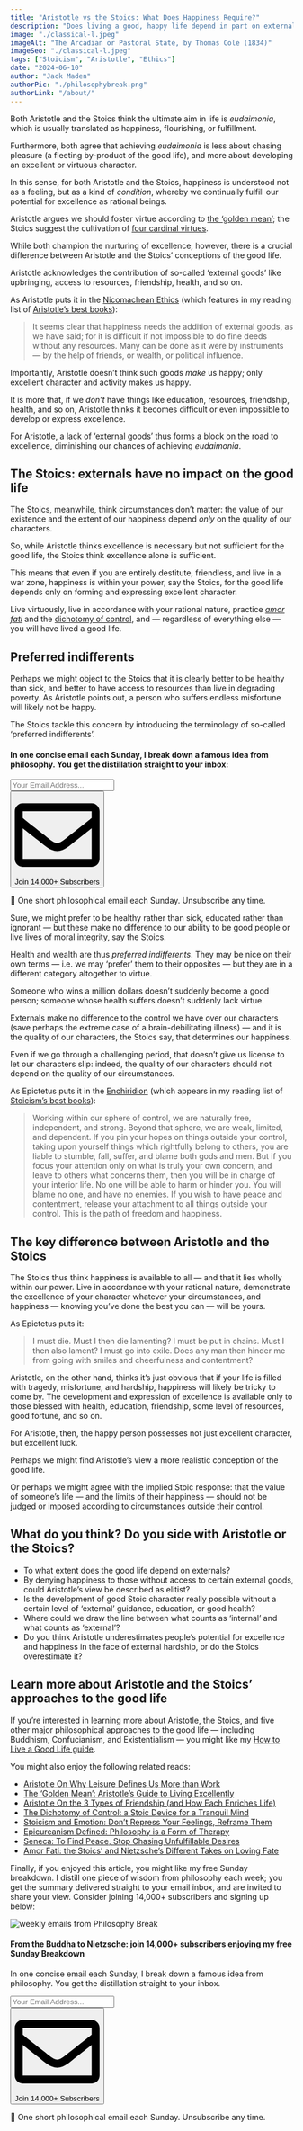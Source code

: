 ```yaml
---
title: "Aristotle vs the Stoics: What Does Happiness Require?"
description: "Does living a good, happy life depend in part on external circumstances? Or is the quality of our lives entirely up to us?"
image: "./classical-l.jpeg"
imageAlt: "The Arcadian or Pastoral State, by Thomas Cole (1834)"
imageSeo: "./classical-l.jpeg"
tags: ["Stoicism", "Aristotle", "Ethics"]
date: "2024-06-10"
author: "Jack Maden"
authorPic: "./philosophybreak.png"
authorLink: "/about/"
---
```


<span class="big-letter">B</span>oth Aristotle and the Stoics think the ultimate aim in life is _eudaimonia_, which is usually translated as happiness, flourishing, or fulfillment.

Furthermore, both agree that achieving _eudaimonia_ is less about chasing pleasure (a fleeting by-product of the good life), and more about developing an excellent or virtuous character.

In this sense, for both Aristotle and the Stoics, happiness is understood not as a feeling, but as a kind of _condition_, whereby we continually fulfill our potential for excellence as rational beings.

Aristotle argues we should foster virtue according to [the ‘golden mean’](/articles/the-golden-mean-aristotle-guide-to-living-excellently/); the Stoics suggest the cultivation of [four cardinal virtues](/articles/four-cardinal-virtues-stoicism-roadmap-to-the-best-life-possible/).

While both champion the nurturing of excellence, however, there is a crucial difference between Aristotle and the Stoics’ conceptions of the good life.

Aristotle acknowledges the contribution of so-called ‘external goods’ like upbringing, access to resources, friendship, health, and so on.

As Aristotle puts it in the <a target="_blank" rel="noopener noreferrer sponsored" href="http://www.amazon.com/gp/product/0199213615/ref=as_li_tl?ie=UTF8&tag=philosophybre-20&camp=1789&creative=9325&linkCode=as2&creativeASIN=0199213615&linkId=f18186fee7d024481a9574760906cea9">Nicomachean Ethics</a> (which features in my reading list of [Aristotle’s best books](/reading-lists/aristotle/)):

>It seems clear that happiness needs the addition of external goods, as we have said; for it is difficult if not impossible to do fine deeds without any resources. Many can be done as it were by instruments — by the help of friends, or wealth, or political influence.

Importantly, Aristotle doesn’t think such goods _make_ us happy; only excellent character and activity makes us happy.

It is more that, if we _don’t_ have things like education, resources, friendship, health, and so on, Aristotle thinks it becomes difficult or even impossible to develop or express excellence.

For Aristotle, a lack of ‘external goods’ thus forms a block on the road to excellence, diminishing our chances of achieving _eudaimonia_.

## The Stoics: externals have no impact on the good life

<span class="big-letter">T</span>he Stoics, meanwhile, think circumstances don’t matter: the value of our existence and the extent of our happiness depend _only_ on the quality of our characters.

So, while Aristotle thinks excellence is necessary but not sufficient for the good life, the Stoics think excellence alone is sufficient. 

This means that even if you are entirely destitute, friendless, and live in a war zone, happiness is within your power, say the Stoics, for the good life depends only on forming and expressing excellent character.

Live virtuously, live in accordance with your rational nature, practice [_amor fati_](/articles/amor-fati-the-stoics-and-nietzsche-different-takes-on-loving-fate/) and the [dichotomy of control](/articles/dichotomy-of-control-a-stoic-device-for-a-tranquil-mind/), and — regardless of everything else — you will have lived a good life.

## Preferred indifferents

<span class="big-letter">P</span>erhaps we might object to the Stoics that it is clearly better to be healthy than sick, and better to have access to resources than live in degrading poverty. As Aristotle points out, a person who suffers endless misfortune will likely not be happy. 

The Stoics tackle this concern by introducing the terminology of so-called ‘preferred indifferents’.

<!--small subscribe-->
<div class="course-promo darkradial-background subscribe text-center">
    <h4>In one concise email each Sunday, I break down a famous idea from philosophy. You get the distillation straight to your inbox:</h4>
    <div class="small-pad-top">
        <form action="https://app.convertkit.com/forms/5812400/subscriptions" method="post" data-sv-form="5812400" data-uid="be0e52d3c0" data-format="inline" data-version="6" data-options="{&quot;settings&quot;:{&quot;after_subscribe&quot;:{&quot;action&quot;:&quot;message&quot;,&quot;success_message&quot;:&quot;Thank you, philosopher! Your welcome email will land in your inbox shortly.&quot;,&quot;redirect_url&quot;:&quot;https://philosophybreak.com/thank-you/&quot;},&quot;analytics&quot;:{&quot;google&quot;:null,&quot;fathom&quot;:null,&quot;facebook&quot;:null,&quot;segment&quot;:null,&quot;pinterest&quot;:null,&quot;sparkloop&quot;:null,&quot;googletagmanager&quot;:null},&quot;modal&quot;:{&quot;trigger&quot;:&quot;timer&quot;,&quot;scroll_percentage&quot;:null,&quot;timer&quot;:5,&quot;devices&quot;:&quot;all&quot;,&quot;show_once_every&quot;:15},&quot;powered_by&quot;:{&quot;show&quot;:false,&quot;url&quot;:&quot;https://convertkit.com/features/forms?utm_campaign=poweredby&amp;utm_content=form&amp;utm_medium=referral&amp;utm_source=dynamic&quot;},&quot;recaptcha&quot;:{&quot;enabled&quot;:false},&quot;return_visitor&quot;:{&quot;action&quot;:&quot;show&quot;,&quot;custom_content&quot;:&quot;&quot;},&quot;slide_in&quot;:{&quot;display_in&quot;:&quot;bottom_right&quot;,&quot;trigger&quot;:&quot;timer&quot;,&quot;scroll_percentage&quot;:null,&quot;timer&quot;:5,&quot;devices&quot;:&quot;all&quot;,&quot;show_once_every&quot;:15},&quot;sticky_bar&quot;:{&quot;display_in&quot;:&quot;top&quot;,&quot;trigger&quot;:&quot;timer&quot;,&quot;scroll_percentage&quot;:null,&quot;timer&quot;:5,&quot;devices&quot;:&quot;all&quot;,&quot;show_once_every&quot;:15}},&quot;version&quot;:&quot;6&quot;}" min-width="400 500 600 700 800">
        <div data-style="clean"><ul data-element="errors" data-group="alert"></ul><div data-element="fields" data-stacked="false">
            <div>
                <input name="email_address" aria-label="Your Email Address..." placeholder="Your Email Address..." required type="email" />
            </div>
            <button class="button primary" type="submit" data-element="submit"><div><div></div><div></div><div></div></div><span><svg xmlns="http://www.w3.org/2000/svg" viewBox="0 0 512 512"><path d="M464 64H48C21.49 64 0 85.49 0 112v288c0 26.51 21.49 48 48 48h416c26.51 0 48-21.49 48-48V112c0-26.51-21.49-48-48-48zm0 48v40.805c-22.422 18.259-58.168 46.651-134.587 106.49-16.841 13.247-50.201 45.072-73.413 44.701-23.208.375-56.579-31.459-73.413-44.701C106.18 199.465 70.425 171.067 48 152.805V112h416zM48 400V214.398c22.914 18.251 55.409 43.862 104.938 82.646 21.857 17.205 60.134 55.186 103.062 54.955 42.717.231 80.509-37.199 103.053-54.947 49.528-38.783 82.032-64.401 104.947-82.653V400H48z"/></svg>Join 14,000+ Subscribers</span></button>
            </div>
            </div>
        </form>
        <p class="tiny-mar-top no-mar-bottom review-font">💭 One short philosophical email each Sunday. Unsubscribe any time.</p>
    </div>
</div>

Sure, we might prefer to be healthy rather than sick, educated rather than ignorant — but these make no difference to our ability to be good people or live lives of moral integrity, say the Stoics. 

Health and wealth are thus _preferred indifferents_. They may be nice on their own terms — i.e. we may ‘prefer’ them to their opposites — but they are in a different category altogether to virtue.

Someone who wins a million dollars doesn’t suddenly become a good person; someone whose health suffers doesn’t suddenly lack virtue.

Externals make no difference to the control we have over our characters (save perhaps the extreme case of a brain-debilitating illness) — and it is the quality of our characters, the Stoics say, that determines our happiness. 

Even if we go through a challenging period, that doesn’t give us license to let our characters slip: indeed, the quality of our characters should not depend on the quality of our circumstances. 

As Epictetus puts it in the <a target="_blank" rel="noopener noreferrer sponsored" href="http://www.amazon.com/gp/product/0140449469/ref=as_li_tl?ie=UTF8&tag=philosophybre-20&camp=1789&creative=9325&linkCode=as2&creativeASIN=0140449469&linkId=73e3249fb0aa7e242c68e9de1623d07c">Enchiridion</a> (which appears in my reading list of [Stoicism’s best books](/reading-lists/stoicism/)):

>Working within our sphere of control, we are naturally free, independent, and strong. Beyond that sphere, we are weak, limited, and dependent. If you pin your hopes on things outside your control, taking upon yourself things which rightfully belong to others, you are liable to stumble, fall, suffer, and blame both gods and men. But if you focus your attention only on what is truly your own concern, and leave to others what concerns them, then you will be in charge of your interior life. No one will be able to harm or hinder you. You will blame no one, and have no enemies. If you wish to have peace and contentment, release your attachment to all things outside your control. This is the path of freedom and happiness.

## The key difference between Aristotle and the Stoics

<span class="big-letter">T</span>he Stoics thus think happiness is available to all — and that it lies wholly within our power. Live in accordance with your rational nature, demonstrate the excellence of your character whatever your circumstances, and happiness — knowing you’ve done the best you can — will be yours.

As Epictetus puts it:

>I must die. Must I then die lamenting? I must be put in chains. Must I then also lament? I must go into exile. Does any man then hinder me from going with smiles and cheerfulness and contentment?

Aristotle, on the other hand, thinks it’s just obvious that if your life is filled with tragedy, misfortune, and hardship, happiness will likely be tricky to come by. The development and expression of excellence is available only to those blessed with health, education, friendship, some level of resources, good fortune, and so on.

For Aristotle, then, the happy person possesses not just excellent character, but excellent luck.

Perhaps we might find Aristotle’s view a more realistic conception of the good life.

Or perhaps we might agree with the implied Stoic response: that the value of someone’s life — and the limits of their happiness — should not be judged or imposed according to circumstances outside their control.

## What do you think? Do you side with Aristotle or the Stoics?

- To what extent does the good life depend on externals?
- By denying happiness to those without access to certain external goods, could Aristotle’s view be described as elitist?
- Is the development of good Stoic character really possible without a certain level of ‘external’ guidance, education, or good health? 
- Where could we draw the line between what counts as ‘internal’ and what counts as ‘external’?
- Do you think Aristotle underestimates people’s potential for excellence and happiness in the face of external hardship, or do the Stoics overestimate it?

## Learn more about Aristotle and the Stoics’ approaches to the good life

<span class="big-letter">I</span>f you’re interested in learning more about Aristotle, the Stoics, and five other major philosophical approaches to the good life — including Buddhism, Confucianism, and Existentialism — you might like my [How to Live a Good Life guide](/how-to-live-a-good-life/).

You might also enjoy the following related reads:

- [Aristotle On Why Leisure Defines Us More than Work](/articles/aristotle-on-why-leisure-defines-us-more-than-work/)
- [The ‘Golden Mean’: Aristotle’s Guide to Living Excellently](/articles/the-golden-mean-aristotle-guide-to-living-excellently/)
- [Aristotle On the 3 Types of Friendship (and How Each Enriches Life)](/articles/aristotle-on-the-3-types-of-friendship-and-how-they-enrich-life/)
- [The Dichotomy of Control: a Stoic Device for a Tranquil Mind](/articles/dichotomy-of-control-a-stoic-device-for-a-tranquil-mind/)
- [Stoicism and Emotion: Don’t Repress Your Feelings, Reframe Them](/articles/stoicism-and-emotion-dont-repress-your-feelings-reframe-them/)
- [Epicureanism Defined: Philosophy is a Form of Therapy](/articles/epicureanism-defined-philosophy-is-a-form-of-therapy/)
- [Seneca: To Find Peace, Stop Chasing Unfulfillable Desires](/articles/seneca-to-find-peace-stop-chasing-unfulfillable-desires/)
- [Amor Fati: the Stoics’ and Nietzsche’s Different Takes on Loving Fate](/articles/amor-fati-the-stoics-and-nietzsche-different-takes-on-loving-fate/)

Finally, if you enjoyed this article, you might like my free Sunday breakdown. I distill one piece of wisdom from philosophy each week; you get the summary delivered straight to your email inbox, and are invited to share your view. Consider joining 14,000+ subscribers and signing up below:

<!--big subscribe-->
<div class="course-promo darkradial-background subscribe text-center">
    <img src="/static/6313d50bc32799a6c869239128784c7b/e7f7a/weekly-break.webp" alt="weekly emails from Philosophy Break">
    <h4>From the Buddha to Nietzsche: join 14,000+ subscribers enjoying my free Sunday Breakdown</h4>
    <p class="small-grey-font no-mar-bottom">In one concise email each Sunday, I break down a famous idea from philosophy. You get the distillation straight to your inbox.</p>
    <div class="small-pad-top">
        <form action="https://app.convertkit.com/forms/5812400/subscriptions" method="post" data-sv-form="5812400" data-uid="be0e52d3c0" data-format="inline" data-version="6" data-options="{&quot;settings&quot;:{&quot;after_subscribe&quot;:{&quot;action&quot;:&quot;message&quot;,&quot;success_message&quot;:&quot;Thank you, philosopher! Your welcome email will land in your inbox shortly.&quot;,&quot;redirect_url&quot;:&quot;https://philosophybreak.com/thank-you/&quot;},&quot;analytics&quot;:{&quot;google&quot;:null,&quot;fathom&quot;:null,&quot;facebook&quot;:null,&quot;segment&quot;:null,&quot;pinterest&quot;:null,&quot;sparkloop&quot;:null,&quot;googletagmanager&quot;:null},&quot;modal&quot;:{&quot;trigger&quot;:&quot;timer&quot;,&quot;scroll_percentage&quot;:null,&quot;timer&quot;:5,&quot;devices&quot;:&quot;all&quot;,&quot;show_once_every&quot;:15},&quot;powered_by&quot;:{&quot;show&quot;:false,&quot;url&quot;:&quot;https://convertkit.com/features/forms?utm_campaign=poweredby&amp;utm_content=form&amp;utm_medium=referral&amp;utm_source=dynamic&quot;},&quot;recaptcha&quot;:{&quot;enabled&quot;:false},&quot;return_visitor&quot;:{&quot;action&quot;:&quot;show&quot;,&quot;custom_content&quot;:&quot;&quot;},&quot;slide_in&quot;:{&quot;display_in&quot;:&quot;bottom_right&quot;,&quot;trigger&quot;:&quot;timer&quot;,&quot;scroll_percentage&quot;:null,&quot;timer&quot;:5,&quot;devices&quot;:&quot;all&quot;,&quot;show_once_every&quot;:15},&quot;sticky_bar&quot;:{&quot;display_in&quot;:&quot;top&quot;,&quot;trigger&quot;:&quot;timer&quot;,&quot;scroll_percentage&quot;:null,&quot;timer&quot;:5,&quot;devices&quot;:&quot;all&quot;,&quot;show_once_every&quot;:15}},&quot;version&quot;:&quot;6&quot;}" min-width="400 500 600 700 800">
        <div data-style="clean"><ul data-element="errors" data-group="alert"></ul><div data-element="fields" data-stacked="false">
            <div>
                <input name="email_address" aria-label="Your Email Address..." placeholder="Your Email Address..." required type="email" />
            </div>
            <button class="button primary" type="submit" data-element="submit"><div><div></div><div></div><div></div></div><span><svg xmlns="http://www.w3.org/2000/svg" viewBox="0 0 512 512"><path d="M464 64H48C21.49 64 0 85.49 0 112v288c0 26.51 21.49 48 48 48h416c26.51 0 48-21.49 48-48V112c0-26.51-21.49-48-48-48zm0 48v40.805c-22.422 18.259-58.168 46.651-134.587 106.49-16.841 13.247-50.201 45.072-73.413 44.701-23.208.375-56.579-31.459-73.413-44.701C106.18 199.465 70.425 171.067 48 152.805V112h416zM48 400V214.398c22.914 18.251 55.409 43.862 104.938 82.646 21.857 17.205 60.134 55.186 103.062 54.955 42.717.231 80.509-37.199 103.053-54.947 49.528-38.783 82.032-64.401 104.947-82.653V400H48z"/></svg>Join 14,000+ Subscribers</span></button>
            </div>
            </div>
        </form>
        <p class="tiny-mar-top no-mar-bottom review-font">💭 One short philosophical email each Sunday. Unsubscribe any time.</p>
    </div>
</div>
</div>